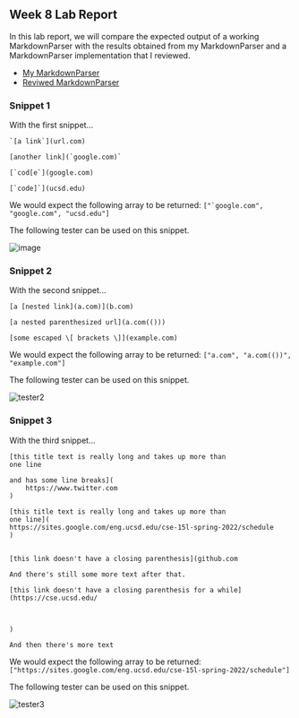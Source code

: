 ## Week 8 Lab Report

In this lab report, we will compare the expected output of a working MarkdownParser with the results obtained from my MarkdownParser and a MarkdownParser implementation that I reviewed.

* [My MarkdownParser](https://github.com/theseb72/markdown-parser)
* [Reviwed MarkdownParser](https://github.com/cbaeucsd/markdown-parser/blob/main/MarkdownParse.java)

### Snippet 1

With the first snippet...

```
`[a link`](url.com)

[another link](`google.com)`

[`cod[e`](google.com)

[`code]`](ucsd.edu)
```

We would expect the following array to be returned: ```["`google.com", "google.com", "ucsd.edu"]```

The following tester can be used on this snippet.

![image](https://user-images.githubusercontent.com/90715607/169675448-e6addd1c-e4a6-4ed9-a0c7-265f51f2051e.png)

### Snippet 2

With the second snippet...

```
[a [nested link](a.com)](b.com)

[a nested parenthesized url](a.com(()))

[some escaped \[ brackets \]](example.com)

```

We would expect the following array to be returned: `["a.com", "a.com(())", "example.com"]`

The following tester can be used on this snippet.

![tester2](https://user-images.githubusercontent.com/90715607/169675458-ccfaccd1-3c1c-4957-858f-71a7c8fe0b14.PNG)


### Snippet 3

With the third snippet...

```
[this title text is really long and takes up more than 
one line

and has some line breaks](
    https://www.twitter.com
)

[this title text is really long and takes up more than 
one line](
https://sites.google.com/eng.ucsd.edu/cse-15l-spring-2022/schedule
)


[this link doesn't have a closing parenthesis](github.com

And there's still some more text after that.

[this link doesn't have a closing parenthesis for a while](https://cse.ucsd.edu/



)

And then there's more text

```

We would expect the following array to be returned: `["https://sites.google.com/eng.ucsd.edu/cse-15l-spring-2022/schedule"]`

The following tester can be used on this snippet.

![tester3](https://user-images.githubusercontent.com/90715607/169675636-97771ae4-3391-4dc7-ac0a-e23cea907e5a.PNG)
